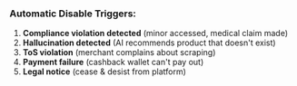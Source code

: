 ### **Automatic Disable Triggers:**

1. **Compliance violation detected** (minor accessed, medical claim made)
2. **Hallucination detected** (AI recommends product that doesn't exist)
3. **ToS violation** (merchant complains about scraping)
4. **Payment failure** (cashback wallet can't pay out)
5. **Legal notice** (cease & desist from platform)
